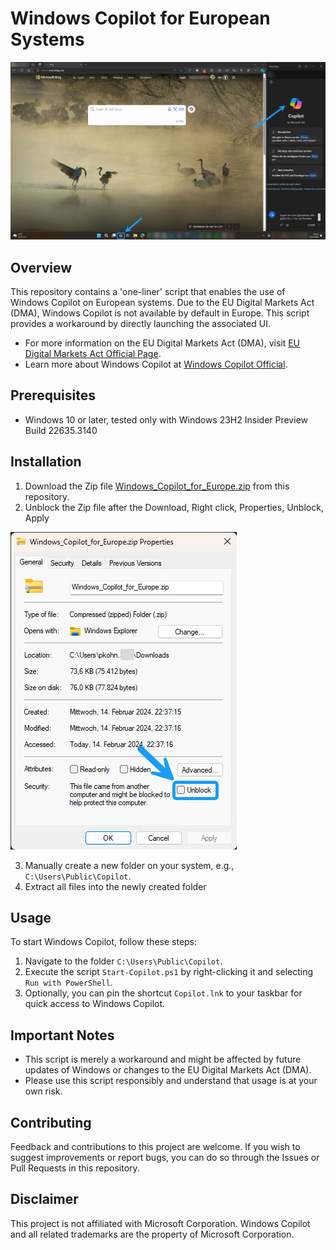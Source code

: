 # Windows Copilot for European Systems
![Alt text](WindowsCopilotScreenshot.jpg)


## Overview
This repository contains a 'one-liner' script that enables the use of Windows Copilot on European systems. Due to the EU Digital Markets Act (DMA), Windows Copilot is not available by default in Europe. This script provides a workaround by directly launching the associated UI.

- For more information on the EU Digital Markets Act (DMA), visit [EU Digital Markets Act Official Page](https://digital-markets-act.ec.europa.eu/index_en).
- Learn more about Windows Copilot at [Windows Copilot Official](https://www.microsoft.com/en-us/windows/copilot-ai-features).


## Prerequisites
- Windows 10 or later, tested only with Windows 23H2 Insider Preview Build 22635.3140

## Installation
1. Download the Zip file [Windows_Copilot_for_Europe.zip](Windows_Copilot_for_Europe.zip) from this repository.
2. Unblock the Zip file after the Download, Right click, Properties, Unblock, Apply
   
![Alt text](UnblockZipFile.jpg)

3. Manually create a new folder on your system, e.g., `C:\Users\Public\Copilot`.
4. Extract all files into the newly created folder
   
## Usage
To start Windows Copilot, follow these steps:
1. Navigate to the folder `C:\Users\Public\Copilot`.
2. Execute the script `Start-Copilot.ps1` by right-clicking it and selecting `Run with PowerShell`.
3. Optionally, you can pin the shortcut `Copilot.lnk` to your taskbar for quick access to Windows Copilot.

## Important Notes
- This script is merely a workaround and might be affected by future updates of Windows or changes to the EU Digital Markets Act (DMA).
- Please use this script responsibly and understand that usage is at your own risk.

## Contributing
Feedback and contributions to this project are welcome. If you wish to suggest improvements or report bugs, you can do so through the Issues or Pull Requests in this repository.

## Disclaimer
This project is not affiliated with Microsoft Corporation. Windows Copilot and all related trademarks are the property of Microsoft Corporation.
